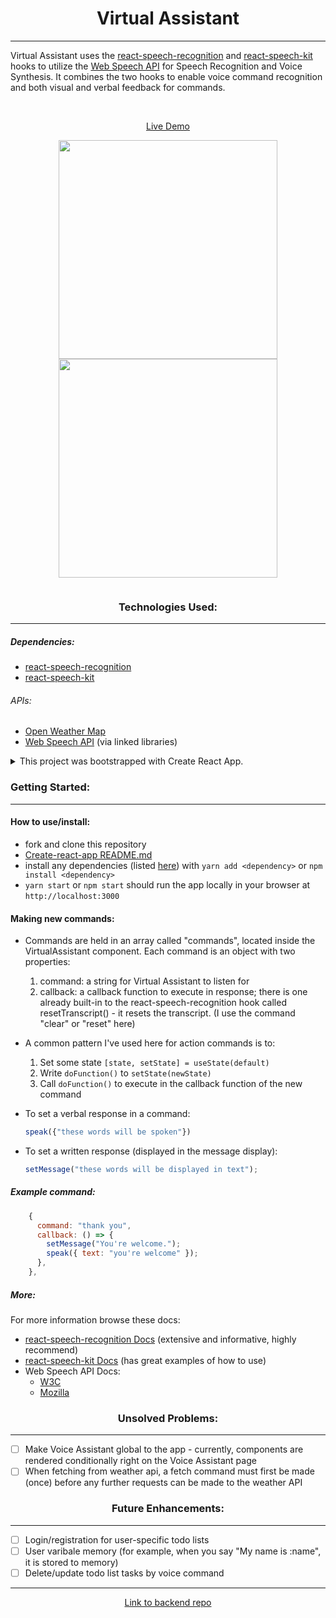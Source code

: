 <div align="center">

# Virtual Assistant

---

</div>

Virtual Assistant uses the [react-speech-recognition](https://github.com/JamesBrill/react-speech-recognition) and [react-speech-kit](https://github.com/MikeyParton/react-speech-kit) hooks to utilize the [Web Speech API](https://wicg.github.io/speech-api/) for Speech Recognition and Voice Synthesis. It combines the two hooks to enable voice command recognition and both visual and verbal feedback for commands.

<!-- This is my capstone project for General Assembly's Software Engineering Immersive program. -->

<br>

<center>

[Live Demo](https://virtual-asst.herokuapp.com/)

</center>

<!-- ![ez-showCommands](https://user-images.githubusercontent.com/55470100/119111518-242b3380-b9f1-11eb-8982-479dfa52cdae.gif) -->

<!-- ![ez-showTodolist](https://user-images.githubusercontent.com/55470100/119111607-36a56d00-b9f1-11eb-8fac-fd79894a4b0f.gif) -->
<!--
![ez-showActivated](https://user-images.githubusercontent.com/55470100/119111659-43c25c00-b9f1-11eb-8a27-fdde8a9ff1da.gif) -->

<p align="center">
<!-- <a target="_blank" rel="noopener noreferrer" href=""> -->
<img width="350px" src="https://user-images.githubusercontent.com/55470100/119111659-43c25c00-b9f1-11eb-8a27-fdde8a9ff1da.gif" style="max-width:100%;">
<!-- </a> -->
<img width="350px" src="https://user-images.githubusercontent.com/55470100/119111607-36a56d00-b9f1-11eb-8fac-fd79894a4b0f.gif" style="max-width:100%;">
</p>

<!-- ![ezgif com-gif-maker (2)](https://user-images.githubusercontent.com/55470100/118386539-22730180-b5e6-11eb-936c-a867e0a90cd2.gif) -->

![]()

<div align="center">

### Technologies Used:

---

</div>

##### Dependencies:

- [react-speech-recognition](https://github.com/JamesBrill/react-speech-recognition)
- [react-speech-kit](https://github.com/MikeyParton/react-speech-kit)

###### APIs:

- [Open Weather Map](https://openweathermap.org/api)
- [Web Speech API](https://wicg.github.io/speech-api/) (via linked libraries)

<details><summary>This project was bootstrapped with Create React App.</summary>

# Getting Started with Create React App

This project was bootstrapped with [Create React App](https://github.com/facebook/create-react-app)

## Available Scripts

In the project directory, you can run:

### `yarn start`

Runs the app in the development mode.\
Open [http://localhost:3000](http://localhost:3000) to view it in the browser.

The page will reload if you make edits.\
You will also see any lint errors in the console.

### `yarn test`

Launches the test runner in the interactive watch mode.\
See the section about [running tests](https://facebook.github.io/create-react-app/docs/running-tests) for more information.

### `yarn build`

Builds the app for production to the `build` folder.\
It correctly bundles React in production mode and optimizes the build for the best performance.

The build is minified and the filenames include the hashes.\
Your app is ready to be deployed!

See the section about [deployment](https://facebook.github.io/create-react-app/docs/deployment) for more information.

### `yarn eject`

**Note: this is a one-way operation. Once you `eject`, you can’t go back!**

If you aren’t satisfied with the build tool and configuration choices, you can `eject` at any time. This command will remove the single build dependency from your project.

Instead, it will copy all the configuration files and the transitive dependencies (webpack, Babel, ESLint, etc) right into your project so you have full control over them. All of the commands except `eject` will still work, but they will point to the copied scripts so you can tweak them. At this point you’re on your own.

You don’t have to ever use `eject`. The curated feature set is suitable for small and middle deployments, and you shouldn’t feel obligated to use this feature. However we understand that this tool wouldn’t be useful if you couldn’t customize it when you are ready for it.

## Learn More

You can learn more in the [Create React App documentation](https://facebook.github.io/create-react-app/docs/getting-started).

To learn React, check out the [React documentation](https://reactjs.org/).

### Code Splitting

This section has moved here: [https://facebook.github.io/create-react-app/docs/code-splitting](https://facebook.github.io/create-react-app/docs/code-splitting)

### Analyzing the Bundle Size

This section has moved here: [https://facebook.github.io/create-react-app/docs/analyzing-the-bundle-size](https://facebook.github.io/create-react-app/docs/analyzing-the-bundle-size)

### Making a Progressive Web App

This section has moved here: [https://facebook.github.io/create-react-app/docs/making-a-progressive-web-app](https://facebook.github.io/create-react-app/docs/making-a-progressive-web-app)

### Advanced Configuration

This section has moved here: [https://facebook.github.io/create-react-app/docs/advanced-configuration](https://facebook.github.io/create-react-app/docs/advanced-configuration)

### Deployment

This section has moved here: [https://facebook.github.io/create-react-app/docs/deployment](https://facebook.github.io/create-react-app/docs/deployment)

### `yarn build` fails to minify

This section has moved here: [https://facebook.github.io/create-react-app/docs/troubleshooting#npm-run-build-fails-to-minify](https://facebook.github.io/create-react-app/docs/troubleshooting#npm-run-build-fails-to-minify)

</details>

### Getting Started:

---

#### How to use/install:

- fork and clone this repository
- [Create-react-app README.md](https://github.com/facebook/create-react-app/blob/master/README.md)
- install any dependencies (listed [here](#dependencies:)) with `yarn add <dependency>` or `npm install <dependency>`
- `yarn start` or `npm start` should run the app locally in your browser at `http://localhost:3000`

#### Making new commands:

- Commands are held in an array called "commands", located inside the VirtualAssistant component. Each command is an object with two properties:
  1. command: a string for Virtual Assistant to listen for
  2. callback: a callback function to execute in response; there is one already built-in to the react-speech-recognition hook called resetTranscript() - it resets the transcript. (I use the command "clear" or "reset" here)
- A common pattern I've used here for action commands is to:
  1. Set some state `[state, setState] = useState(default)`
  2. Write `doFunction()` to `setState(newState)`
  3. Call `doFunction()` to execute in the callback function of the new command
- To set a verbal response in a command:

  ```js
  speak({"these words will be spoken"})
  ```

- To set a written response (displayed in the message display):
  ```js
  setMessage("these words will be displayed in text");
  ```

##### Example command:

```js
    {
      command: "thank you",
      callback: () => {
        setMessage("You're welcome.");
        speak({ text: "you're welcome" });
      },
    },
```

##### More:

For more information browse these docs:

- [react-speech-recognition Docs](https://github.com/JamesBrill/react-speech-recognition/tree/98b14bfd60e7b9d72c1d6be95fdc5bfd0a5d3018/docs) (extensive and informative, highly recommend)
- [react-speech-kit Docs](https://github.com/MikeyParton/react-speech-kit) (has great examples of how to use)
- Web Speech API Docs:
  - [W3C](https://wicg.github.io/speech-api/)
  - [Mozilla](https://developer.mozilla.org/en-US/docs/Web/API/Web_Speech_API)

<div align="center">

### Unsolved Problems:

</div>

---

- [ ] Make Voice Assistant global to the app - currently, components are rendered conditionally right on the Voice Assistant page
- [ ] When fetching from weather api, a fetch command must first be made (once) before any further requests can be made to the weather API

<!--
- [ ] works
- [x] works too
 -->

<div align="center">

### Future Enhancements:

</div>

---

- [ ] Login/registration for user-specific todo lists
- [ ] User varibale memory (for example, when you say "My name is :name", it is stored to memory)
- [ ] Delete/update todo list tasks by voice command

---

<center>

[Link to backend repo](https://github.com/kristenprescott/VoiceAsst_backend)

</center>

